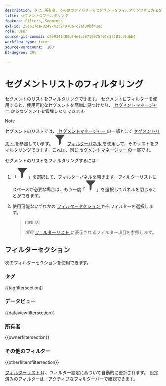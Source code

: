 ```yaml
---
description: タグ、所有者、その他のフィルターでセグメントをフィルタリングする方法を説明します。
title: セグメントのフィルタリング
feature: Filters, Segments
exl-id: 25e617da-8249-4332-970a-c2ef00bf42e3
role: User
source-git-commit: c209341400bf4e0c00719075f0fc82f81ca9dbb4
workflow-type: tm+mt
source-wordcount: '168'
ht-degree: 29%

---
```


# セグメントリストのフィルタリング

セグメントのリストをフィルタリングできます。 セグメントにフィルターを使用すると、使用可能なセグメントを簡単に見つけたり、[ セグメントマネージャー ](seg-manage.md) からセグメントを管理したりできます。

>[!NOTE]
>
>セグメントのリストでは、[ セグメントマネージャー ](seg-manage.md#filters-list) の一部として [ セグメントリスト ](seg-manage.md) を参照しています。 ![ フィルター ](/help/assets/icons/Filter.svg) [ フィルターパネル ](seg-manage.md#filter-panel) を使用して、そのリストをフィルタリングできます。これは、同じ [ セグメントマネージャー ](seg-manage.md) の一部です。
>


セグメントのリストをフィルタリングするには：

1. 「![フィルター](/help/assets/icons/Filter.svg)」を選択して、フィルターパネルを開きます。フィルターリストにスペースが必要な場合は、もう一度「![フィルター](/help/assets/icons/Filter.svg)」を選択してパネルを閉じることができます。
1. 使用可能ないずれかの [ フィルターセクション ](#filter-sections) からフィルターを選択します。

   >[!INFO]
   >
   >*項目* [ フィルターリスト ](seg-manage.md#segment-list) に表示されるフィルター項目を参照します。
   > 

## フィルターセクション

次のフィルターセクションを使用できます。

### タグ

{{tagfiltersection}}

### データビュー

{{dataviewfiltersection}}

### 所有者

{{ownerfiltersection}}


### その他のフィルター

{{otherfiltersfiltersection}}


[ フィルターリスト ](seg-manage.md#segment-list) は、フィルター設定に基づいて自動的に更新されます。 設定済みのフィルターは、[アクティブなフィルターバー](seg-manage.md#active-filter-bar)で確認できます。
